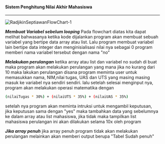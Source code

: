 #### Sistem Penghitung Nilai Akhir Mahasiswa
------

![RadjikinSeptiawanFlowChart-1](https://github.com/user-attachments/assets/54076fa0-6a99-46a8-9d4b-e769ac6f6c57)

***Membuat Variabel sebelum looping***
Pada flowchart diatas kita dapat melihat bahwasanya ketika kode dijalankan
program akan membuat sebuah variabel yang bertipe data array atau list. 
Lalu program membuat variabel lain bertipe data integer dan menginisialisasi nilai nya sebagai 0
program memberi nama variabel tersebut dengan nama "no"

***Melakukan perulangan*** 
ketika array atau list dan variabel no sudah di buat maka program akan melakukan perulangan 
yang mana jika no kurang dari 10 maka lakukan perulangan disana program meminta user untuk 
memasukkan nama, NIM,nilai tugas, UAS dan UTS yang masing masing masuk ke variabel nya sendiri sendiri.
lalu setelah selesai menginput nya, program akan melakukan operasi matematika dengan 
```bash
(nilaiTugas * 30%) + (nilaiUTS * 35%) + (nilaiUAS * 35%)
 ```

setelah nya program akan meminta intruksi untuk mengambil keputusan, jika keputusan sama dengan "yes" maka tambahkan data yang sebelumnya
ke dalam array atau list mahasiswa, jika tidak maka tampilkan list mahasiswa perulangan ini akan dilakukan selama 10x oleh program

***Jika array penuh***
jika array penuh program tidak akan melakukan perulangan melainkan akan memberi output berupa
"Tabel Sudah penuh"
